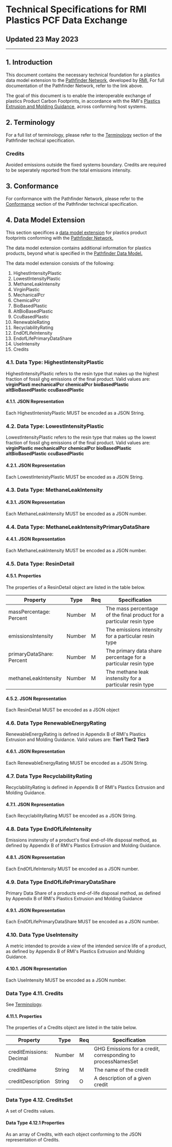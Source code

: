 # Technical Specifications for RMI Plastics PCF Data Exchange
## Updated 23 May 2023

-------------------------
## 1. Introduction
This document contains the necessary technical foundation for a plastics data model extension to the [Pathfinder Network,](https://wbcsd.github.io/data-exchange-protocol/v2/#pathfinder-network) developed by [RMI.](https://rmi.org/) For full documentation of the Pathfinder Network, refer to the link above.

The goal of this document is to enable the interoperable exchange of plastics Product Carbon Footprints, in accordance with the RMI's [Plastics Extrusion and Molding Guidance](https://rmi.org/insight/plastics-extrusion-and-molding-greenhouse-gas-emissions-reporting-guidance/), across conforming host systems.

## 2. Terminology
For a full list of terminology, please refer to the [Terminology](https://wbcsd.github.io/data-exchange-protocol/v2/#terminology) section of the Pathfinder techical specification.

### Credits
  Avoided emissions outside the fixed systems boundary. Credits are required to be seperately reported from the total emissions intensity.
  
## 3. Conformance
For conformance with the Pathfinder Network, please refer to the [Conformance](https://wbcsd.github.io/data-exchange-protocol/v2/#conformance) section of the Pathfinder technical specification.

## 4. Data Model Extension
This section specifices a [data model extension](https://wbcsd.github.io/data-exchange-protocol/v2/#dt-datamodelextension) for plastics product footprints conforming with the [Pathfinder Network.](https://wbcsd.github.io/data-exchange-protocol/v2/#pathfinder-network)

The data model extension contains additional information for plastics products, beyond what is specified in the [Pathfinder Data Model.](https://wbcsd.github.io/data-exchange-protocol/v2/#data-model)

The data model extension consists of the following:
1. HighestIntensityPlastic
2. LowestIntensityPlastic
3. MethaneLeakIntensity
4. VirginPlastic
5. MechanicalPcr
6. ChemicalPcr
7. BioBasedPlastic
8. AltBioBasedPlastic
9. CcuBasedPlastic
10. RenewableRating
11. RecyclabilityRating
12. EndOfLifeIntensity
13. EndofLifePrimaryDataShare
14. UseIntensity
15. Credits

### 4.1. Data Type: HighestIntensityPlastic
HighestIntensityPlastic refers to the resin type that makes up the highest fraction of fossil ghg emissions of the final product.
Valid values are:
**virginPlasti**
**mechanicalPcr**
**chemicalPcr**
**bioBasedPlastic**
**altBioBasedPlastic**
**ccuBasedPlastic**

#### 4.1.1. JSON Representation
Each HighestIntenistyPlastic MUST be encoded as a JSON String.

### 4.2. Data Type: LowestIntensityPlastic
LowestIntensityPlastic refers to the resin type that makes up the lowest fraction of fossil ghg emissions of the final product.
Valid values are:
**virginPlastic**
**mechanicalPcr**
**chemicalPcr**
**bioBasedPlastic**
**altBioBasedPlastic**
**ccuBasedPlastic**

#### 4.2.1. JSON Representation
Each LowestIntenistyPlastic MUST be encoded as a JSON String.

### 4.3. Data Type: MethaneLeakIntensity

#### 4.3.1. JSON Representation
Each MethaneLeakIntensity MUST be encoded as a JSON number.

### 4.4. Data Type: MethaneLeakIntensityPrimaryDataShare

#### 4.4.1. JSON Representation
Each MethaneLeakIntensity MUST be encoded as a JSON number.

### 4.5. Data Type: ResinDetail

#### 4.5.1. Properties
The properties of a ResinDetail object are listed in the table below.

| **Property**                        | **Type** | **Req** | **Specification**                                                     |
|-------------------------------------|----------|---------|-----------------------------------------------------------------------|
| massPercentage:<br>Percent          | Number   | M       | The mass percentage of the final product for a particular resin type  |
| emissionsIntensity                  | Number   | M       | The emissions intensity for a particular resin type                   |
| primaryDataShare:<br>Percent        | Number   | M       | The primary data share percentage for a particular resin type         |
| methaneLeakIntensity                | Number   | M       | The methane leak instensity for a particular resin type               |

#### 4.5.2. JSON Representation
Each ResinDetail MUST be encoded as a JSON object

### 4.6. Data Type RenewableEnergyRating
RenewableEnergyRating is defined in Appendix B of RMI's Plastics Extrusion and Molding Guidance.
Valid values are:
**Tier1**
**Tier2**
**Tier3**

#### 4.6.1. JSON Representation
Each RenewableEnergyRating MUST be encoded as a JSON String.

### 4.7. Data Type RecyclabilityRating
RecyclabilityRating is defined in Appendix B of RMI's Plastics Extrusion and Molding Guidance.

#### 4.7.1. JSON Representation
Each RecyclabilityRating MUST be encoded as a JSON String.

### 4.8. Data Type EndOfLifeIntensity
Emissions instensity of a product's final end-of-life disposal method, as defined by Appendix B of RMI's Plastics Extrusion and Molding Guidance.

#### 4.8.1. JSON Representation
Each EndOfLifeIntensity MUST be encoded as a JSON number.

### 4.9. Data Type EndOfLifePrimaryDataShare
Primary Data Share of a products end-of-life disposal method, as defined by Appendix B of RMI's Plastics Extrusion and Molding Guidance

#### 4.9.1. JSON Representation
Each EndOfLifePrimaryDataShare MUST be encoded as a JSON number.

### 4.10. Data Type UseIntensity
A metric intended to provide a view of the intended service life of a product, as defined by Appendix B of RMI's Plastics Extrusion and Molding Guidance.

#### 4.10.1. JSON Representation
Each UseIntensity MUST be encoded as a JSON number.

### Data Type 4.11. Credits
See [Terminology](https://github.com/RMI/plastics-guidance/blob/main/technical_specification.md#credits).

#### 4.11.1. Properties
The properties of a Credits object are listed in the table below.

| **Property**                | **Type** | **Req** | **Specification**                                                |
|-----------------------------|----------|---------|------------------------------------------------------------------|
| creditEmissions:<br>Decimal | Number   | M       | GHG Emissions for a credit, <br>corresponding to processNamesSet |
| creditName                  | String   | M       | The name of the credit                                           |
| creditDescription           | String   | O       | A description of a given credit                                  |

### Data Type 4.12. CreditsSet
A set of Credits values.

#### Data Type 4.12.1 Properties
As an array of Credits, with each object conforming to the JSON representation of Credits.
